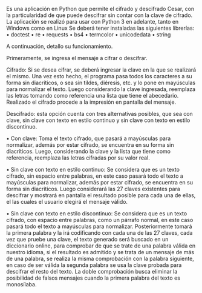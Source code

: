 Es una aplicación en Python que permite el cifrado y descifrado Cesar, con la particularidad de que puede descifrar sin contar con la clave de cifrado.
La aplicación se realizó para usar con Python 3 en adelante, tanto en Windows como en Linux
Se deberá tener instaladas las siguientes librerías:
•	doctest
•	re
•	requests
•	bs4
•	termcolor
•	unicodedata 
•	string


A continuación, detallo su funcionamiento.

Primeramente, se ingresa el mensaje a cifrar o descifrar.

Cifrado: Si se desea cifrar, se deberá ingresar la clave en la que se realizará el mismo. Una vez esto hecho, el programa pasa todos los caracteres a su forma sin diacríticos, o sea sin tildes, diéresis, etc. y lo pone en mayúsculas para normalizar el texto. Luego considerando la clave ingresada, reemplaza las letras tomando como referencia una lista que tiene el abecedario.
Realizado el cifrado procede a la impresión en pantalla del mensaje.

Descifrado: esta opción cuenta con tres alternativas posibles, que sea con clave, sin clave con texto en estilo continuo y sin clave con texto en estilo discontinuo. 

•	Con clave: Toma el texto cifrado, que pasará a mayúsculas para normalizar, además por estar cifrado, se encuentra en su forma sin diacríticos. Luego, considerando la clave y la lista que tiene como referencia, reemplaza las letras cifradas por su valor real.

•	Sin clave con texto en estilo continuo: Se considera que es un texto cifrado, sin espacio entre palabras, en este caso pasará todo el texto a mayúsculas para normalizar, además por estar cifrado, se encuentra en su forma sin diacríticos. Luego considerará las 27 claves existentes para descifrar y mostrará en pantalla el resultado posible para cada una de ellas, el las cuales el usuario elegirá el mensaje válido.

•	Sin clave con texto en estilo discontinuo: Se considera que es un texto cifrado, con espacio entre palabras, como un párrafo normal, en este caso pasará todo el texto a mayúsculas para normalizar. Posteriormente tomará la primera palabra y la irá codificando con cada una de las 27 claves, cada vez que pruebe una clave, el texto generado será buscado en un diccionario online, para comprobar de que se trate de una palabra válida en nuestro idioma, si el resultado es admitido y se trata de un mensaje de más de una palabra, se realiza la misma comprobación con la palabra siguiente, en caso de ser válida la segunda palabra se usa la clave probada para descifrar el resto del texto. La doble comprobación busca eliminar la posibilidad de falsos mensajes cuando la primera palabra del texto es monosílaba. 
